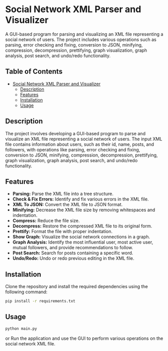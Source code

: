 # Social Network XML Parser and Visualizer

A GUI-based program for parsing and visualizing an XML file representing a social network of users. The project includes various operations such as parsing, error checking and fixing, conversion to JSON, minifying, compression, decompression, prettifying, graph visualization, graph analysis, post search, and undo/redo functionality.

## Table of Contents

- [Social Network XML Parser and Visualizer](#social-network-xml-parser-and-visualizer)
  - [Description](#description)
  - [Features](#features)
  - [Installation](#installation)
  - [Usage](#usage)

## Description

The project involves developing a GUI-based program to parse and visualize an XML file representing a social network of users. The input XML file contains information about users, such as their id, name, posts, and followers, with operations like parsing, error checking and fixing, conversion to JSON, minifying, compression, decompression, prettifying, graph visualization, graph analysis, post search, and undo/redo functionality.

## Features

- **Parsing:** Parse the XML file into a tree structure.
- **Check & Fix Errors:** Identify and fix various errors in the XML file.
- **XML To JSON:** Convert the XML file to JSON format.
- **Minifying:** Decrease the XML file size by removing whitespaces and indentation.
- **Compress:** Reduce the file size.
- **Decompress:** Restore the compressed XML file to its original form.
- **Prettify:** Format the file with proper indentation.
- **Show Graph:** Visualize the social network connections in a graph.
- **Graph Analysis:** Identify the most influential user, most active user, mutual followers, and provide recommendations to follow.
- **Post Search:** Search for posts containing a specific word.
- **Undo/Redo:** Undo or redo previous editing in the XML file.

## Installation

Clone the repository and install the required dependencies using the following command:

```bash
pip install -r requirements.txt
```

## Usage

```bash
python main.py
```

or Run the application and use the GUI to perform various operations on the social network XML file.
